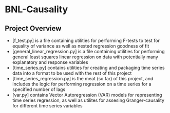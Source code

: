 # BNL-Causality
## Project Overview
- [f_test.py] is a file containing utilities for performing F-tests
    to test for equality of variance as well as nested regression
    goodness of fit
- [general_linear_regression.py] is a file containing utilities for
    performing general least squares linear regression on data
    with potentially many explanatory and response variables
- [time_series.py] contains utilities for creating and packaging
    time series data into a format to be used with the rest of this
    project
- [time_series_regression.py] is the meat (so far) of this project,
    and includes the logic for performing regression on a time series
    for a specified number of lags
- [var.py] contains Vector Autoregression (VAR) models for representing
    time series regression, as well as utilites for assesing
    Granger-causality for different time series variables